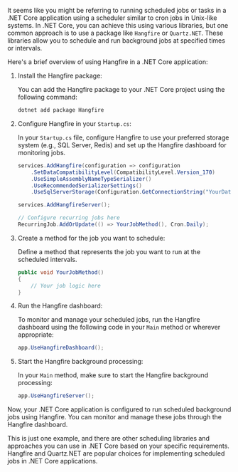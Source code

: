 It seems like you might be referring to running scheduled jobs or tasks in a .NET Core application using a scheduler similar to cron jobs in Unix-like systems. In .NET Core, you can achieve this using various libraries, but one common approach is to use a package like `Hangfire` or `Quartz.NET`. These libraries allow you to schedule and run background jobs at specified times or intervals.

Here's a brief overview of using Hangfire in a .NET Core application:

1. Install the Hangfire package:

   You can add the Hangfire package to your .NET Core project using the following command:

   ```bash
   dotnet add package Hangfire
   ```

2. Configure Hangfire in your `Startup.cs`:

   In your `Startup.cs` file, configure Hangfire to use your preferred storage system (e.g., SQL Server, Redis) and set up the Hangfire dashboard for monitoring jobs.

   ```csharp
   services.AddHangfire(configuration => configuration
       .SetDataCompatibilityLevel(CompatibilityLevel.Version_170)
       .UseSimpleAssemblyNameTypeSerializer()
       .UseRecommendedSerializerSettings()
       .UseSqlServerStorage(Configuration.GetConnectionString("YourDatabaseConnectionString")));

   services.AddHangfireServer();

   // Configure recurring jobs here
   RecurringJob.AddOrUpdate(() => YourJobMethod(), Cron.Daily);
   ```

3. Create a method for the job you want to schedule:

   Define a method that represents the job you want to run at the scheduled intervals.

   ```csharp
   public void YourJobMethod()
   {
       // Your job logic here
   }
   ```

4. Run the Hangfire dashboard:

   To monitor and manage your scheduled jobs, run the Hangfire dashboard using the following code in your `Main` method or wherever appropriate:

   ```csharp
   app.UseHangfireDashboard();
   ```

5. Start the Hangfire background processing:

   In your `Main` method, make sure to start the Hangfire background processing:

   ```csharp
   app.UseHangfireServer();
   ```

Now, your .NET Core application is configured to run scheduled background jobs using Hangfire. You can monitor and manage these jobs through the Hangfire dashboard.

This is just one example, and there are other scheduling libraries and approaches you can use in .NET Core based on your specific requirements. Hangfire and Quartz.NET are popular choices for implementing scheduled jobs in .NET Core applications.